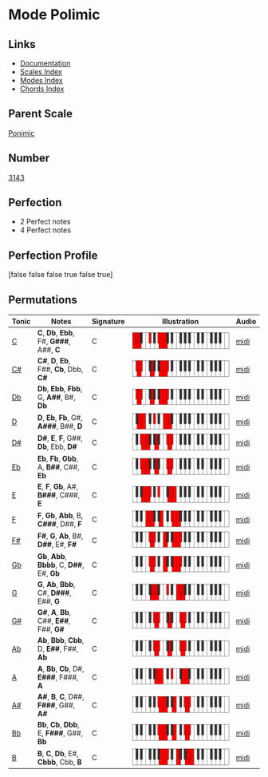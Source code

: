 # Mode Polimic

## Links

- [Documentation](index.md)
- [Scales Index](Scales.md)
- [Modes Index](Modes.md)
- [Chords Index](Chords.md)

## Parent Scale

[Ponimic](ScalePonimic.md)

## Number

[3143](https://ianring.com/musictheory/scales/3143)

## Perfection

- 2 Perfect notes
- 4 Perfect notes

## Perfection Profile

[false false false true false true]

## Permutations

| Tonic | Notes | Signature | Illustration | Audio |
|-------|-------|-----------|--------------|-------|
| [C](ModeCNaturalPolimic.md) | **C**, **Db**, **Ebb**, F#, **G###**, A##, **C** | C | ![CNaturalPolimic](ModeCNaturalPolimic.png) | [midi](https://github.com/edipermadi/music/blob/main/docs/ModeCNaturalPolimic.mid?raw=true) |
| [C#](ModeCSharpPolimic.md) | **C#**, **D**, **Eb**, F##, **Cb**, Dbb, **C#** | C | ![CSharpPolimic](ModeCSharpPolimic.png) | [midi](https://github.com/edipermadi/music/blob/main/docs/ModeCSharpPolimic.mid?raw=true) |
| [Db](ModeDFlatPolimic.md) | **Db**, **Ebb**, **Fbb**, G, **A##**, B#, **Db** | C | ![DFlatPolimic](ModeDFlatPolimic.png) | [midi](https://github.com/edipermadi/music/blob/main/docs/ModeDFlatPolimic.mid?raw=true) |
| [D](ModeDNaturalPolimic.md) | **D**, **Eb**, **Fb**, G#, **A###**, B##, **D** | C | ![DNaturalPolimic](ModeDNaturalPolimic.png) | [midi](https://github.com/edipermadi/music/blob/main/docs/ModeDNaturalPolimic.mid?raw=true) |
| [D#](ModeDSharpPolimic.md) | **D#**, **E**, **F**, G##, **Db**, Ebb, **D#** | C | ![DSharpPolimic](ModeDSharpPolimic.png) | [midi](https://github.com/edipermadi/music/blob/main/docs/ModeDSharpPolimic.mid?raw=true) |
| [Eb](ModeEFlatPolimic.md) | **Eb**, **Fb**, **Gbb**, A, **B##**, C##, **Eb** | C | ![EFlatPolimic](ModeEFlatPolimic.png) | [midi](https://github.com/edipermadi/music/blob/main/docs/ModeEFlatPolimic.mid?raw=true) |
| [E](ModeENaturalPolimic.md) | **E**, **F**, **Gb**, A#, **B###**, C###, **E** | C | ![ENaturalPolimic](ModeENaturalPolimic.png) | [midi](https://github.com/edipermadi/music/blob/main/docs/ModeENaturalPolimic.mid?raw=true) |
| [F](ModeFNaturalPolimic.md) | **F**, **Gb**, **Abb**, B, **C###**, D##, **F** | C | ![FNaturalPolimic](ModeFNaturalPolimic.png) | [midi](https://github.com/edipermadi/music/blob/main/docs/ModeFNaturalPolimic.mid?raw=true) |
| [F#](ModeFSharpPolimic.md) | **F#**, **G**, **Ab**, B#, **D##**, E#, **F#** | C | ![FSharpPolimic](ModeFSharpPolimic.png) | [midi](https://github.com/edipermadi/music/blob/main/docs/ModeFSharpPolimic.mid?raw=true) |
| [Gb](ModeGFlatPolimic.md) | **Gb**, **Abb**, **Bbbb**, C, **D##**, E#, **Gb** | C | ![GFlatPolimic](ModeGFlatPolimic.png) | [midi](https://github.com/edipermadi/music/blob/main/docs/ModeGFlatPolimic.mid?raw=true) |
| [G](ModeGNaturalPolimic.md) | **G**, **Ab**, **Bbb**, C#, **D###**, E##, **G** | C | ![GNaturalPolimic](ModeGNaturalPolimic.png) | [midi](https://github.com/edipermadi/music/blob/main/docs/ModeGNaturalPolimic.mid?raw=true) |
| [G#](ModeGSharpPolimic.md) | **G#**, **A**, **Bb**, C##, **E##**, F##, **G#** | C | ![GSharpPolimic](ModeGSharpPolimic.png) | [midi](https://github.com/edipermadi/music/blob/main/docs/ModeGSharpPolimic.mid?raw=true) |
| [Ab](ModeAFlatPolimic.md) | **Ab**, **Bbb**, **Cbb**, D, **E##**, F##, **Ab** | C | ![AFlatPolimic](ModeAFlatPolimic.png) | [midi](https://github.com/edipermadi/music/blob/main/docs/ModeAFlatPolimic.mid?raw=true) |
| [A](ModeANaturalPolimic.md) | **A**, **Bb**, **Cb**, D#, **E###**, F###, **A** | C | ![ANaturalPolimic](ModeANaturalPolimic.png) | [midi](https://github.com/edipermadi/music/blob/main/docs/ModeANaturalPolimic.mid?raw=true) |
| [A#](ModeASharpPolimic.md) | **A#**, **B**, **C**, D##, **F###**, G##, **A#** | C | ![ASharpPolimic](ModeASharpPolimic.png) | [midi](https://github.com/edipermadi/music/blob/main/docs/ModeASharpPolimic.mid?raw=true) |
| [Bb](ModeBFlatPolimic.md) | **Bb**, **Cb**, **Dbb**, E, **F###**, G##, **Bb** | C | ![BFlatPolimic](ModeBFlatPolimic.png) | [midi](https://github.com/edipermadi/music/blob/main/docs/ModeBFlatPolimic.mid?raw=true) |
| [B](ModeBNaturalPolimic.md) | **B**, **C**, **Db**, E#, **Cbbb**, Cbb, **B** | C | ![BNaturalPolimic](ModeBNaturalPolimic.png) | [midi](https://github.com/edipermadi/music/blob/main/docs/ModeBNaturalPolimic.mid?raw=true) |
